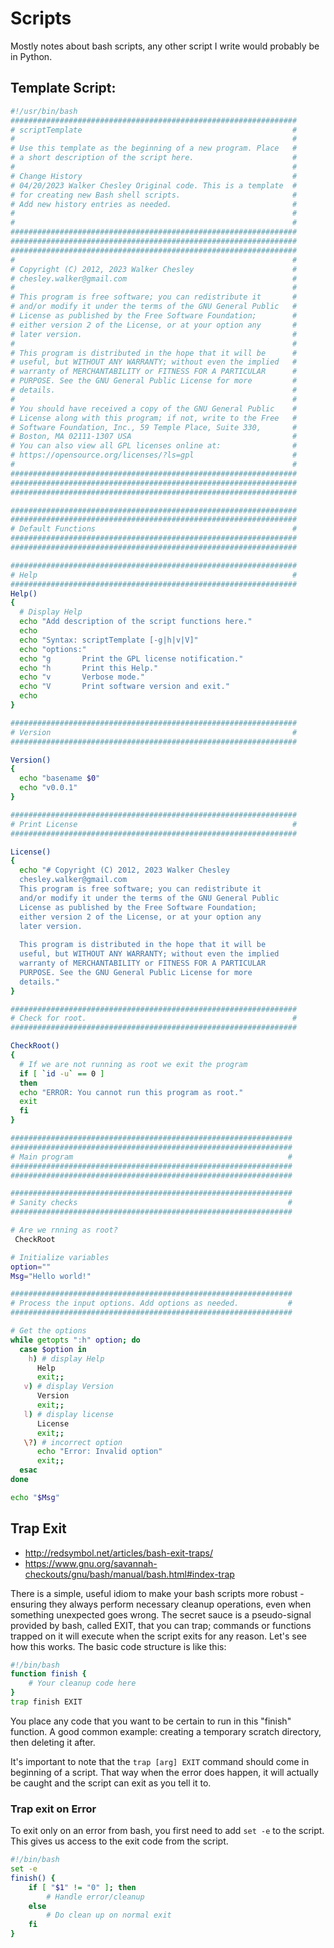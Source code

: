 # Scripts
Mostly notes about bash scripts, any other script I write would probably be in Python. 

## Template Script: 

```bash
#!/usr/bin/bash
################################################################
# scriptTemplate                                               #
#                                                              #
# Use this template as the beginning of a new program. Place   #
# a short description of the script here.                      #
#                                                              #
# Change History                                               #
# 04/20/2023 Walker Chesley Original code. This is a template  #
# for creating new Bash shell scripts.                         #
# Add new history entries as needed.                           #
#                                                              #
#                                                              #
################################################################
################################################################
################################################################
#                                                              #
# Copyright (C) 2012, 2023 Walker Chesley                      #
# chesley.walker@gmail.com                                     #
#                                                              #
# This program is free software; you can redistribute it       #
# and/or modify it under the terms of the GNU General Public   #
# License as published by the Free Software Foundation;        #
# either version 2 of the License, or at your option any       #
# later version.                                               #
#                                                              #
# This program is distributed in the hope that it will be      #
# useful, but WITHOUT ANY WARRANTY; without even the implied   #
# warranty of MERCHANTABILITY or FITNESS FOR A PARTICULAR      #
# PURPOSE. See the GNU General Public License for more         #
# details.                                                     #
#                                                              #
# You should have received a copy of the GNU General Public    #
# License along with this program; if not, write to the Free   #
# Software Foundation, Inc., 59 Temple Place, Suite 330,       #
# Boston, MA 02111-1307 USA                                    #
# You can also view all GPL licenses online at:                #
# https://opensource.org/licenses/?ls=gpl                      #
#                                                              #
################################################################
################################################################
################################################################

################################################################
################################################################
# Default Functions                                            #
################################################################
################################################################

################################################################
# Help                                                         #
################################################################
Help()
{
  # Display Help
  echo "Add description of the script functions here."
  echo
  echo "Syntax: scriptTemplate [-g|h|v|V]"
  echo "options:"
  echo "g       Print the GPL license notification."
  echo "h       Print this Help."
  echo "v       Verbose mode."
  echo "V       Print software version and exit."
  echo
}

################################################################
# Version                                                      #
################################################################

Version()
{
  echo "basename $0"
  echo "v0.0.1"
}

################################################################
# Print License                                                #
################################################################

License()
{
  echo "# Copyright (C) 2012, 2023 Walker Chesley 
  chesley.walker@gmail.com                                                                                                   #
  This program is free software; you can redistribute it       
  and/or modify it under the terms of the GNU General Public   
  License as published by the Free Software Foundation;        
  either version 2 of the License, or at your option any       
  later version.                                               
                                                              
  This program is distributed in the hope that it will be      
  useful, but WITHOUT ANY WARRANTY; without even the implied   
  warranty of MERCHANTABILITY or FITNESS FOR A PARTICULAR      
  PURPOSE. See the GNU General Public License for more         
  details."
}

################################################################
# Check for root.                                              #
################################################################

CheckRoot()
{
  # If we are not running as root we exit the program
  if [ `id -u` == 0 ]
  then
  echo "ERROR: You cannot run this program as root."
  exit
  fi
}

###############################################################
###############################################################
# Main program                                                #
###############################################################
###############################################################

###############################################################
# Sanity checks                                               #
###############################################################

# Are we rnning as root?
 CheckRoot

# Initialize variables
option=""
Msg="Hello world!"

###############################################################
# Process the input options. Add options as needed.           #
###############################################################

# Get the options
while getopts ":h" option; do
  case $option in
    h) # display Help
      Help
      exit;;
   v) # display Version
      Version
      exit;;
   l) # display license
      License
      exit;;
   \?) # incorrect option
      echo "Error: Invalid option"
      exit;;
  esac
done

echo "$Msg"
```

## Trap Exit
- http://redsymbol.net/articles/bash-exit-traps/
- https://www.gnu.org/savannah-checkouts/gnu/bash/manual/bash.html#index-trap

There is a simple, useful idiom to make your bash scripts more robust - ensuring they always perform necessary cleanup operations, even when something unexpected goes wrong. The secret sauce is a pseudo-signal provided by bash, called EXIT, that you can trap; commands or functions trapped on it will execute when the script exits for any reason. Let's see how this works. 
The basic code structure is like this:  

```bash
#!/bin/bash
function finish {
    # Your cleanup code here
}
trap finish EXIT
```

You place any code that you want to be certain to run in this "finish" function. A good common example: creating a temporary scratch directory, then deleting it after.

It's important to note that the `trap [arg] EXIT` command should come in beginning of a script. That way when the error does happen, it will actually be caught and the script can exit as you tell it to. 

### Trap exit on Error

To exit only on an error from bash, you first need to add `set -e` to the script. This gives us access to the exit code from the script. 

```bash
#!/bin/bash
set -e
finish() {
    if [ "$1" != "0" ]; then
        # Handle error/cleanup
    else
        # Do clean up on normal exit
    fi
}
```